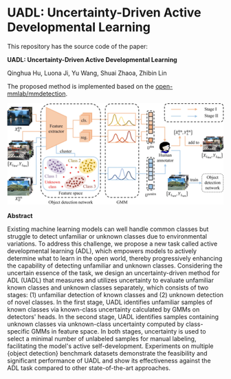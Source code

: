 # UADL: Uncertainty-Driven Active Developmental Learning

This repository has the source code of the paper: 

**UADL: Uncertainty-Driven Active Developmental Learning**

Qinghua Hu, Luona Ji, Yu Wang, Shuai Zhaoa, Zhibin Lin

The proposed method is implemented based on the [open-mmlab/mmdetection](https://github.com/open-mmlab/mmdetection).

![UADL](UADL.jpg)

**Abstract**

Existing machine learning models can well handle common classes but struggle to detect unfamiliar or unknown classes due to environmental variations. To address this challenge, we propose a new task called active developmental learning (ADL), which empowers models to actively determine what to learn in the open world, thereby progressively enhancing the capability of detecting unfamiliar and unknown classes. Considering the uncertain essence of the task, we design an uncertainty-driven method for ADL (UADL) that measures and utilizes uncertainty to evaluate unfamiliar known classes and unknown classes separately, which consists of two stages: (1) unfamiliar detection of known classes and (2) unknown detection of novel classes. In the first stage, UADL identifies unfamiliar samples of known classes via known-class uncertainty calculated by GMMs on detectors' heads. In the second stage, UADL identifies samples containing unknown classes via unknown-class uncertainty computed by class-specific GMMs in feature space. In both stages, uncertainty is used to select a minimal number of unlabeled samples for manual labeling, facilitating the model's active self-development. Experiments on multiple {object detection} benchmark datasets demonstrate the feasibility and significant performance of UADL and show its effectiveness against the ADL task compared to other state-of-the-art approaches.
